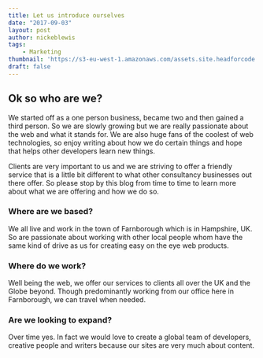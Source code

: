 ```yaml
---
title: Let us introduce ourselves
date: "2017-09-03"
layout: post
author: nickeblewis
tags:
    - Marketing
thumbnail: 'https://s3-eu-west-1.amazonaws.com/assets.site.headforcode.com/icons/js.png'
draft: false
---
```


## Ok so who are we?

We started off as a one person business, became two and then gained a third person. So we are slowly growing but we are really passionate about the web and what it stands for. We are also huge fans of the coolest of web technologies, so enjoy writing about how we do certain things and hope that helps other developers learn new things.

Clients are very important to us and we are striving to offer a friendly service that is a little bit different to what other consultancy businesses out there offer. So please stop by this blog from time to time to learn more about what we are offering and how we do so.

### Where are we based?

We all live and work in the town of Farnborough which is in Hampshire, UK. So are passionate about working with other local people whom have the same kind of drive as us for creating easy on the eye web products.


### Where do we work?

Well being the web, we offer our services to clients all over the UK and the Globe beyond. Though predominantly working from our office here in Farnborough, we can travel when needed.

### Are we looking to expand?

Over time yes. In fact we would love to create a global team of developers, creative people and writers because our sites are very much about content.